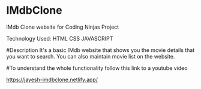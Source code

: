 # IMdbClone
IMdb Clone website for Coding Ninjas Project

Technology Used:
HTML
CSS
JAVASCRIPT


#Description
It's a basic IMdb website that shows you the movie details that you want to search. You can also maintain movie list on the website.

#To understand the whole functionality follow this link to a youtube video

https://jayesh-imdbclone.netlify.app/
